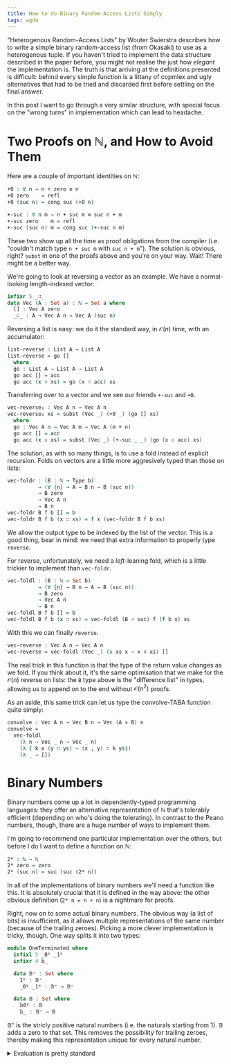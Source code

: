 ```yaml
---
title: How to do Binary Random-Access Lists Simply
tags: agda
---
```


"Heterogenous Random-Access Lists" by Wouter Swierstra describes how to write a
simple binary random-access list (from Okasaki) to use as a heterogenous tuple.
If you haven't tried to implement the data structure described in the paper
before, you might not realise the just how *elegant* the implementation is.
The truth is that arriving at the definitions presented is difficult: behind
every simple function is a littany of copmlex and ugly alternatives that had to
be tried and discarded first before settling on the final answer.

In this post I want to go through a very similar structure, with special focus
on the "wrong turns" in implementation which can lead to headache.

<!--
```agda
{-# OPTIONS --cubical --allow-unsolved-metas #-}

open import Prelude

variable
  t : Level
  T : ℕ → Set t
  p : Level
  P : Set p
```
-->

# Two Proofs on ℕ, and How to Avoid Them

Here are a couple of important identities on ℕ:

```agda
+0 : ∀ n → n + zero ≡ n
+0 zero    = refl
+0 (suc n) = cong suc (+0 n)

+-suc : ∀ n m → n + suc m ≡ suc n + m
+-suc zero    m = refl
+-suc (suc n) m = cong suc (+-suc n m)
```

These two show up all the time as proof obligations from the compiler (i.e.
"couldn't match type `n + suc m` with `suc n + m`").
The solution is obvious, right?
`subst` in one of the proofs above and you're on your way.
Wait! There might be a better way.

We're going to look at reversing a vector as an example.
We have a normal-looking length-indexed vector:

```agda
infixr 5 _∷_
data Vec (A : Set a) : ℕ → Set a where
  [] : Vec A zero
  _∷_ : A → Vec A n → Vec A (suc n)
```

Reversing a list is easy: we do it the standard way, in $\mathcal{O}(n)$ time,
with an accumulator:

```agda
list-reverse : List A → List A
list-reverse = go []
  where
  go : List A → List A → List A
  go acc [] = acc
  go acc (x ∷ xs) = go (x ∷ acc) xs
```

Transferring over to a vector and we see our friends `+-suc` and `+0`.

```agda
vec-reverse₁ : Vec A n → Vec A n
vec-reverse₁ xs = subst (Vec _) (+0 _) (go [] xs)
  where
  go : Vec A n → Vec A m → Vec A (m + n)
  go acc [] = acc
  go acc (x ∷ xs) = subst (Vec _) (+-suc _ _) (go (x ∷ acc) xs)
```

The solution, as with so many things, is to use a fold instead of explicit
recursion.
Folds on vectors are a little more aggresively typed than those on lists:

```agda
vec-foldr : (B : ℕ → Type b)
          → (∀ {n} → A → B n → B (suc n))
          → B zero
          → Vec A n
          → B n
vec-foldr B f b [] = b
vec-foldr B f b (x ∷ xs) = f x (vec-foldr B f b xs)
```

We allow the output type to be indexed by the list of the vector.
This is a good thing, bear in mind: we need that extra information to properly
type `reverse`.

For reverse, unfortunately, we need a *left*-leaning fold, which is a little
trickier to implement than `vec-foldr`.

```agda
vec-foldl : (B : ℕ → Set b)
          → (∀ {n} → B n → A → B (suc n))
          → B zero
          → Vec A n
          → B n
vec-foldl B f b [] = b
vec-foldl B f b (x ∷ xs) = vec-foldl (B ∘ suc) f (f b x) xs
```

With this we can finally `reverse`.

```agda
vec-reverse : Vec A n → Vec A n
vec-reverse = vec-foldl (Vec _) (λ xs x → x ∷ xs) []
```

The real trick in this function is that the type of the return value changes as
we fold.
If you think about it, it's the same optimisation that we make for the
$\mathcal{O}(n)$ reverse on lists: the `B` type above is the "difference list"
in types, allowing us to append on to the end without $\mathcal{O}(n^2)$ proofs.

As an aside, this same trick can let us type the convolve-TABA function quite
simply:

```agda
convolve : Vec A n → Vec B n → Vec (A × B) n
convolve =
  vec-foldl
    (λ n → Vec _ n → Vec _ n)
    (λ { k x (y ∷ ys) → (x , y) ∷ k ys})
    (λ _ → [])
```

# Binary Numbers

Binary numbers come up a lot in dependently-typed programming languages: they
offer an alternative representation of ℕ that's tolerably efficient (depending
on who's doing the tolerating).
In contrast to the Peano numbers, though, there are a huge number of ways to
implement them.

I'm going to recommend one particular implementation over the others, but before
I do I want to define a function on ℕ:

```agda
2* : ℕ → ℕ
2* zero = zero
2* (suc n) = suc (suc (2* n))
```

In all of the implementations of binary numbers we'll need a function like this.
It is absolutely crucial that it is defined in the way above: the other obvious
definition (`2* n = n + n`) is a nightmare for proofs.

Right, now on to some actual binary numbers.
The obvious way (a list of bits) is insufficient, as it allows multiple
representations of the same number (because of the trailing zeroes).
Picking a more clever implementation is tricky, though.
One way splits it into two types:

```agda
module OneTerminated where
  infixl 5 _0ᵇ _1ᵇ
  infixr 4 𝕓_

  data 𝔹⁺ : Set where
    1ᵇ : 𝔹⁺
    _0ᵇ _1ᵇ : 𝔹⁺ → 𝔹⁺

  data 𝔹 : Set where
    𝕓0ᵇ : 𝔹
    𝕓_ : 𝔹⁺ → 𝔹
```

𝔹⁺ is the stricly positive natural numbers (i.e. the naturals starting from 1).
𝔹 adds a zero to that set.
This removes the possibility for trailing zeroes, thereby making this
representation unique for every natural number.

<details>
<summary>Evaluation is pretty standard</summary>
```agda
  ⟦_⇓⟧⁺ : 𝔹⁺ → ℕ
  ⟦ 1ᵇ   ⇓⟧⁺ = 1
  ⟦ x 0ᵇ ⇓⟧⁺ =      2* ⟦ x ⇓⟧⁺
  ⟦ x 1ᵇ ⇓⟧⁺ = suc (2* ⟦ x ⇓⟧⁺)

  ⟦_⇓⟧ : 𝔹 → ℕ
  ⟦ 𝕓0ᵇ  ⇓⟧ = 0
  ⟦ 𝕓 x  ⇓⟧ = ⟦ x ⇓⟧⁺
```
</details>

The odd syntax lets us write binary numbers in the natural way:

```agda
  _ : ⟦ 𝕓 1ᵇ 0ᵇ 1ᵇ ⇓⟧ ≡ 5
  _ = refl

  _ : ⟦ 𝕓 1ᵇ 0ᵇ 0ᵇ 1ᵇ ⇓⟧ ≡ 9
  _ = refl
```

I would actually recommend this representation for most use-cases, especially
when you're using binary numbers "as binary numbers", rather than as an abstract
type for faster computation.

Another clever representation is one I wrote about before: the "gapless"
representation.
This is far too much trouble for what it's worth.

Finally, my favourite representation at the moment is *zeroless*.
It has a unique representation for each number, just like the two above, but it
is still a lits of bits.
The difference is that the bits here are 1 and 2, not 0 and 1.
I like to reuse types in combination with pattern synonyms (rather than defining
new types), as it can often make parallels between different functions clearer.

```agda
Bit : Set
Bit = Bool

pattern 1ᵇ = false
pattern 2ᵇ = true

𝔹 : Set
𝔹 = List Bit
```

<!--
```agda
variable
  d : Bit
  ds : 𝔹
```
-->

Functions like `inc` are not difficult to implement:

```agda
inc : 𝔹 → 𝔹
inc [] = 1ᵇ ∷ []
inc (1ᵇ ∷ xs) = 2ᵇ ∷ xs
inc (2ᵇ ∷ xs) = 1ᵇ ∷ inc xs
```

And evaluation:

```agda
_∷⇓_ : Bit → ℕ → ℕ
1ᵇ ∷⇓ xs =      suc (2* xs)
2ᵇ ∷⇓ xs = suc (suc (2* xs))

⟦_⇓⟧ : 𝔹 → ℕ
⟦_⇓⟧ = foldr _∷⇓_ zero
```

Since we're working in Cubical Agda, we might as well go on and prove that 𝔹 is
isomorphic to ℕ.
I'll include the proof here for completeness, but it's not relevant to the rest
of the post (although it is very short, as a consequence of the simple
definitions).

<details>
<summary>Proof that 𝔹 and ℕ are isomorphic</summary>
```agda
⟦_⇑⟧ : ℕ → 𝔹
⟦ zero  ⇑⟧ = []
⟦ suc n ⇑⟧ = inc ⟦ n ⇑⟧

2*⇔1ᵇ∷ : ∀ n → inc ⟦ 2* n ⇑⟧ ≡ 1ᵇ ∷ ⟦ n ⇑⟧
2*⇔1ᵇ∷ zero = refl
2*⇔1ᵇ∷ (suc n) = cong (inc ∘ inc) (2*⇔1ᵇ∷ n)

𝔹→ℕ→𝔹 : ∀ n → ⟦ ⟦ n ⇓⟧ ⇑⟧ ≡ n
𝔹→ℕ→𝔹 [] = refl
𝔹→ℕ→𝔹 (1ᵇ ∷ xs) =           2*⇔1ᵇ∷ ⟦ xs ⇓⟧  ; cong (1ᵇ ∷_) (𝔹→ℕ→𝔹 xs)
𝔹→ℕ→𝔹 (2ᵇ ∷ xs) = cong inc (2*⇔1ᵇ∷ ⟦ xs ⇓⟧) ; cong (2ᵇ ∷_) (𝔹→ℕ→𝔹 xs)

inc⇔suc : ∀ n → ⟦ inc n ⇓⟧ ≡ suc ⟦ n ⇓⟧
inc⇔suc [] = refl
inc⇔suc (1ᵇ ∷ xs) = refl
inc⇔suc (2ᵇ ∷ xs) = cong (suc ∘ 2*) (inc⇔suc xs)

ℕ→𝔹→ℕ : ∀ n → ⟦ ⟦ n ⇑⟧ ⇓⟧ ≡ n
ℕ→𝔹→ℕ zero    = refl
ℕ→𝔹→ℕ (suc n) = inc⇔suc ⟦ n ⇑⟧ ; cong suc (ℕ→𝔹→ℕ n)

𝔹⇔ℕ : 𝔹 ⇔ ℕ
𝔹⇔ℕ = iso ⟦_⇓⟧ ⟦_⇑⟧ ℕ→𝔹→ℕ 𝔹→ℕ→𝔹
```
</details>

# Binary Arrays

Now on to the data structure.
Here's its type.

```agda
infixr 5 _1∷_ _2∷_
data Array (T : ℕ → Type a) : 𝔹 → Type a where
  []  : Array T []
  _∷_ : T (bool 0 1 d) → Array (T ∘ suc) ds → Array T (d ∷ ds)

pattern _1∷_ x xs = _∷_ {d = 1ᵇ} x xs
pattern _2∷_ x xs = _∷_ {d = 2ᵇ} x xs
```

So it is a list-like structure, which contains elements of type `T`.
`T` is the type of trees in the array: by keeping this type a parameter, our
data structure is going to be quite general.
For instance, to do random-access lists, we can use perfect trees as the `T`:

```agda
module Prelim where
  Perfect : Set a → ℕ → Set a
  Perfect A zero = A
  Perfect A (suc n) = Perfect (A × A) n
```

We could equally use a binomial tree, to get us a binomial heap:

```agda
mutual
  data BinomNode (A : Set a) : ℕ → Set a where
    binom-leaf   : BinomNode A 0
    binom-branch : Binomial A n → BinomNode A n → BinomNode A (suc n)

  Binomial : Set a → ℕ → Set a
  Binomial A n = A × BinomNode A n
```

But we'll stick to the random-access lists for now.

# Top-down and Bottom-up Trees

The perfect trees above are actually a specific instance of a more general data
type: exponentiations of functors.

```agda
_^_ : (Set a → Set a) → ℕ → Set a → Set a
(F ^ zero ) A = A
(F ^ suc n) A = (F ^ n) (F A)

Nest : (Set a → Set a) → Set a → ℕ → Set a
Nest F A n = (F ^ n) A

Pair : Set a → Set a
Pair A = A × A

Perfect : Set a → ℕ → Set a
Perfect = Nest Pair
```

<!--

```agda
variable
  F : Set a → Set a
```

-->

It's a nested datatype, built in a bottom-up way.
This is in contrast to, say, the binomial trees above, which are top-down.

# Construction

Our first function on the array is `cons`, which inserts an element:

```agda
cons : (∀ n → T n → T n → T (suc n))
     → T 0 → Array T ds → Array T (inc ds)
cons branch x [] = x 1∷ []
cons branch x (y 1∷ ys) = branch 0 x y 2∷ ys
cons branch x (y 2∷ ys) = x 1∷ cons (branch ∘ suc) y ys
```

Since we're generic over the type of trees, we need to pass in the "branch"
constructor (or function) for whatever tree type we end up using.
Here's how we'd implement such a branch function for perfect trees.

```agda
perf-branch : ∀ n → Perfect A n → Perfect A n → Perfect A (suc n)
perf-branch zero = _,_
perf-branch (suc n) = perf-branch n
```

One issue here is that the `perf-branch` function probably doesn't optimise to
the correct complexity, because the `n` has to be scrutinised repeatedly.
The alternative is to define a `cons` for nested types, like so:

```agda
nest-cons : (∀ {A} → A → A → F A) → A → Array (Nest F A) ds → Array (Nest F A) (inc ds)
nest-cons _∙_ x [] = x ∷ []
nest-cons _∙_ x (y 1∷ ys) = (x ∙ y) 2∷ ys
nest-cons _∙_ x (y 2∷ ys) = x ∷ nest-cons _∙_ y ys

perf-cons : A → Array (Perfect A) ds → Array (Perfect A) (inc ds)
perf-cons = nest-cons _,_
```

# Indexing

Again, we're going to keep things general, allowing multiple index types.
For those index types we'll need a type like `Fin` but for binary numbers.

```agda
data Fin𝔹 (A : Set a) : 𝔹 → Type a where
  here₁ :                       Fin𝔹 A (1ᵇ ∷ ds)
  here₂ : (i : A)             → Fin𝔹 A (2ᵇ ∷ ds)
  there : (i : A) → Fin𝔹 A ds → Fin𝔹 A (d  ∷ ds)

lookup : (∀ {n} → P → T (suc n) → T n)
       → Array T ds
       → Fin𝔹 P ds
       → T 0
lookup ind (x ∷ xs) here₁ = x
lookup ind (x ∷ xs) (here₂ i) = ind i x
lookup ind (x ∷ xs) (there i is) = ind i (lookup ind xs is)

nest-lookup : (∀ {A} → P → F A → A)
            → Array (Nest F A) ds
            → Fin𝔹 P ds
            → A
nest-lookup ind (x ∷ xs) here₁ = x
nest-lookup ind (x ∷ xs) (here₂ i) = ind i x
nest-lookup ind (x ∷ xs) (there i is) = ind i (nest-lookup ind xs is)
```

If I was so inclined, I might even do this indexing with *lenses*, although
they're not very ergonomic in Agda.

<details>
<summary>Indexing as a Lens</summary>

```agda
open import Lenses

head : Lens′ (Array T (d ∷ ds)) (T (bool 0 1 d))
head .get (x ∷ xs) = x
head .set (_ ∷ xs) x = x ∷ xs

tail : Lens′ (Array T (d ∷ ds)) (Array (T ∘ suc) ds)
tail .get (_ ∷ xs) = xs
tail .set (x ∷ _ ) xs = x ∷ xs

nest-lens : (∀ {A} → P → Lens′ (F A) A)
          → Fin𝔹 P ds
          → Lens′ (Array (Nest F A) ds) A
nest-lens ln here₁        = head
nest-lens ln (here₂ i)    = head ⋯ ln i
nest-lens ln (there i is) = tail ⋯ nest-lens ln is ⋯ ln i

ind-lens : (∀ {n} → P → Lens′ (T (suc n)) (T n))
         → Fin𝔹 P ds
         → Lens′ (Array T ds) (T 0)
ind-lens ln here₁        = head
ind-lens ln (here₂ i)    = head ⋯ ln i
ind-lens ln (there i is) = tail ⋯ ind-lens ln is ⋯ ln i
```

</details>

We'll once more use perfect to show how these generic functions can be
concretised.
For the index types into a perfect tree, we will use a `Bool`.

```agda
perf-lookup : Array (Perfect A) ds → Fin𝔹 Bool ds → A
perf-lookup = nest-lookup (bool fst snd)
```

# Folding

This next function is quite difficult to get right: a fold.
We want to consume the binary array into a unary, cons-list type thing.
Similarly to `foldl` on vectors, we will need to change the return type as we
fold, but we will *also* need to convert from binary to unary, *as we fold*.
The key ingredient is the following function:

```agda
2^_*_ : ℕ → ℕ → ℕ
2^ zero  * n = n
2^ suc m * n = 2* (2^ m * n)
```

It will let us do the type-change-as-you-go trick from `foldl`, but in a binary
setting.
Here's `foldr`:

```agda
array-foldr : (B : ℕ → Type b)
            → (∀ n {m} → T n → B (2^ n * m) → B (2^ n * suc m))
            → B 0 → Array T ds → B ⟦ ds ⇓⟧
array-foldr B c b []        = b
array-foldr B c b (x 1∷ xs) = c 0 x (array-foldr (B ∘ 2*) (c ∘ suc) b xs)
array-foldr B c b (x 2∷ xs) = c 1 x (array-foldr (B ∘ 2*) (c ∘ suc) b xs)
```

And, as you should expect, here's how to use this in combination with the
perfect trees.
Here we'll build a binary random access list from a vector, and convert back to
a vector.

```agda
perf-foldr : (B : ℕ → Type b)
           → (∀ {n} → A → B n → B (suc n))
           → ∀ n {m}
           → Perfect A n
           → B (2^ n * m)
           → B (2^ n * suc m)
perf-foldr B f zero = f
perf-foldr B f (suc n) =
  perf-foldr (B ∘ 2*) (λ { (x , y) zs → f x (f y zs) }) n

toVec : Array (Perfect A) ds → Vec A ⟦ ds ⇓⟧
toVec = array-foldr (Vec _) (perf-foldr (Vec _) _∷_) []

fromVec : Vec A n → Array (Perfect A) ⟦ n ⇑⟧
fromVec = vec-foldr (Array (Perfect _) ∘ ⟦_⇑⟧) perf-cons []
```

# Fenwick

Finally, to demonstrate some of the versatility of this data structure, we're
going to implement a tree based on a *fenwick* tree.

```agda
module _ {ℓ} (mon : Monoid ℓ) where
  open Monoid mon

  running : (∀ n → Bool → T (suc n) → T n)
          → (∀ n → T n → 𝑆)
          → Array T ds
          → Fin𝔹 Bool ds
          → 𝑆 × T 0
  running l s (x ∷ xs) (there i is) =
    let y , ys = running (l ∘ suc) (s ∘ suc) xs is
    in s _ x ∙ y , l _ i ys
  running l s (x 1∷ xs) here₁ = ε , x
  running l s (x 2∷ xs) (here₂ i) = ε , l _ i x

  mutual
    data SumNode : ℕ → Set ℓ where
      leaf : SumNode zero
      branch : Summary n → Summary n → SumNode (suc n)

    Summary : ℕ → Set ℓ
    Summary n = 𝑆 × SumNode n

  comb : ∀ n → Summary n → Summary n → Summary (suc n)
  comb n xs ys = fst xs ∙ fst ys , branch xs ys

  Fenwick : 𝔹 →  Set ℓ
  Fenwick = Array Summary

  prefix : Fenwick ds → Fin𝔹 Bool ds → 𝑆
  prefix xs is = let ys , zs , _ = running ind top xs is in ys ∙ zs
    where
    top : ∀ n → Summary n → 𝑆
    top _ = fst

    ind : ∀ n → Bool → Summary (suc n) → Summary n
    ind n false (_ , branch xs _) = xs
    ind n true  (_ , branch (x , _) (y , ys)) = x ∙ y , ys

  upd : (∀ {n} → P → (T n → T n) → T (suc n) → T (suc n))
      → (T zero → T zero)
      → Fin𝔹 P ds
      → Array T ds
      → Array T ds
  upd ind f here₁ (x ∷ xs) = f x ∷ xs
  upd ind f (here₂ i) (x ∷ xs) = ind i f x ∷ xs
  upd ind f (there i is) (x ∷ xs) = x ∷ upd ind (ind i f) is xs

  update : (𝑆 → 𝑆) → Fin𝔹 Bool ds → Fenwick ds → Fenwick ds
  update f = upd g λ { (x , y) → f x , y }
    where
    g : Bool → (Summary n → Summary n) → Summary (suc n) → Summary (suc n)
    g false f (_  , branch xs ys) = comb _ (f xs) ys
    g true  f (_  , branch xs ys) = comb _ xs (f ys)

  fFromVec : Vec 𝑆 n → Fenwick ⟦ n ⇑⟧
  fFromVec = vec-foldr (Fenwick ∘ ⟦_⇑⟧) (cons comb ∘ (_, leaf)) []
```

